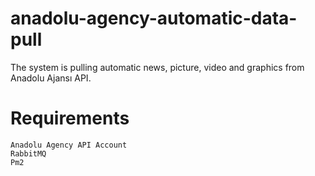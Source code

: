 # anadolu-agency-automatic-data-pull
The system is pulling automatic news, picture, video and graphics from Anadolu Ajansı API.

# Requirements

```
Anadolu Agency API Account
RabbitMQ
Pm2

```




